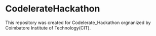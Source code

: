 # CodelerateHackathon
This repository was created for Codelerate_Hackathon orgnanized by Coimbatore Institute of Technology(CIT). 
